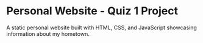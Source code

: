 # Personal Website - Quiz 1 Project

A static personal website built with HTML, CSS, and JavaScript showcasing information about my hometown.
